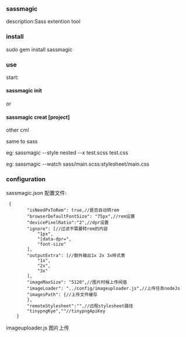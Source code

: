 ### sassmagic


description:Sass extention tool


### install


sudo gem install sassmagic


### use

start:

#### sassmagic init

or  

#### sassmagic creat [project]

other cml

same to sass

eg: sassmagic --style nested --x test.scss test.css

eg: sassmagic --watch  sass/main.scss:stylesheet/main.css




### configuration


sassmagic.json 配置文件:




     {
            "isNeedPxToRem": true,//是否自动转rem
            "browserDefaultFontSize": "75px",//rem设置
            "devicePixelRatio":"2",//dpr设置
            "ignore": [//过滤不需要转rem的内容
                "1px",
                "[data-dpr=",
                "font-size"
            ],
            "outputExtra": [//额外输出1x 2x 3x样式表
                "1x",
                "2x",
                "3x"
            ],
            "imageMaxSize": "5120",//图片时候上传阀值
            "imageLoader": "../config/imageuploader.js",//上传任务nodeJs
            "imagesPath": {//上传文件缓存
            },
            "remoteStylesheet":"",//远程stylesheet路径
            "tinypngKye",""//tinypngApiKey
        }

imageuploader.js
图片上传
